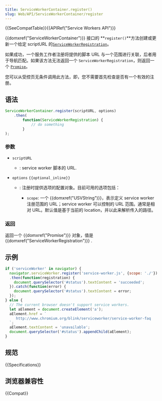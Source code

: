 ```yaml
---
title: ServiceWorkerContainer.register()
slug: Web/API/ServiceWorkerContainer/register
---
```


{{SeeCompatTable}}{{APIRef("Service Workers API")}}

{{domxref("ServiceWorkerContainer")}} 接口的 **`register()`**方法创建或更新一个给定 scriptURL 的[`ServiceWorkerRegistration`](/zh-CN/docs/Web/API/ServiceWorkerRegistration)。

如果成功，一个服务工作者注册将提供的脚本 URL 与一个范围进行关联，后者用于导航匹配。如果该方法无法返回一个 `ServiceWorkerRegistration`，则返回一个 [`Promise`](/zh-CN/docs/Web/JavaScript/Reference/Global_Objects/Promise)。

您可以从受控页无条件调用此方法，即，您不需要首先检查是否有一个有效的注册。

## 语法

```js
ServiceWorkerContainer.register(scriptURL, options)
    .then(
        function(ServiceWorkerRegistration) {
            // do something
        }
);
```

### 参数

- `scriptURL`
  - : service worker 脚本的 URL.
- `options` `{{optional_inline}}`

  - : 注册时提供选项的配置对象。目前可用的选项包括：

    - `scope`: 一个 {{domxref("USVString")}}，表示定义 service worker 注册范围的 URL；service worker 可以控制的 URL 范围。通常是相对 URL。默认值是基于当前的 location，并以此来解析传入的路径。

### 返回

返回一个 {{domxref("Promise")}} 对象，值是 {{domxref("ServiceWorkerRegistration")}} .

## 示例

```js
if ('serviceWorker' in navigator) {
  navigator.serviceWorker.register('service-worker.js', {scope: './'})
  .then(function(registration) {
    document.querySelector('#status').textContent = 'succeeded';
  }).catch(function(error) {
    document.querySelector('#status').textContent = error;
  });
} else {
  // The current browser doesn't support service workers.
  let aElement = document.createElement('a');
  aElement.href = `
     http://www.chromium.org/blink/serviceworker/service-worker-faq
  `;
  aElement.textContent = 'unavailable';
  document.querySelector('#status').appendChild(aElement);
}
```

## 规范

{{Specifications}}

## 浏览器兼容性

{{Compat}}
